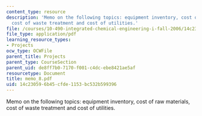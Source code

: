 ```yaml
---
content_type: resource
description: 'Memo on the following topics: equipment inventory, cost of raw materials,
  cost of waste treatment and cost of utilities.'
file: /courses/10-490-integrated-chemical-engineering-i-fall-2006/14c230596b45cfde1153bc532b599396_memo_8.pdf
file_type: application/pdf
learning_resource_types:
- Projects
ocw_type: OCWFile
parent_title: Projects
parent_type: CourseSection
parent_uid: de8ff7b0-7170-f001-c4dc-ebe8421ae5af
resourcetype: Document
title: memo_8.pdf
uid: 14c23059-6b45-cfde-1153-bc532b599396
---
```

Memo on the following topics: equipment inventory, cost of raw materials, cost of waste treatment and cost of utilities.

